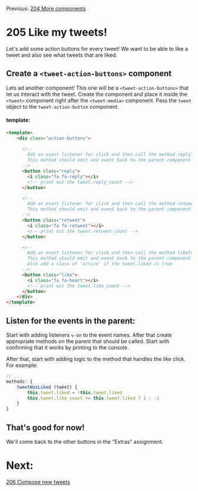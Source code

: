 Previous: [204 More components](./204-more-components.md)

# 205 Like my tweets!
Let's add some action buttons for every tweet!
We want to be able to like a tweet and also see what tweets that are liked.

## Create a `<tweet-action-buttons>` component
Lets ad another component! This one will be a `<tweet-action-buttons>` that let us interact with the tweet.
Create the component and place it inside the `<tweet>` component right after the `<tweet-media>` component. Pass the `tweet` object to the `tweet-action-button` component.

#### template:
```html
<template>
    <div class="action-buttons">
      
      <!--
        Add an event listener for click and then call the method replyToTweet
        This method should emit and event back to the parent component
      -->
      <button class="reply">
        <i class="fa fa-reply"></i>
        <!-- print out the tweet.reply_count -->
      </button>

      <!--
        Add an event listener for click and then call the method retweetTweet
        This method should emit and event back to the parent component
      -->
      <button class="retweet">
        <i class="fa fa-retweet"></i>
        <!-- print out the tweet.retweet_count -->
      </button>

      <!--
        Add an event listener for click and then call the method likeTweet
        This method should emit and event back to the parent component
        Also add a class of 'active' if the tweet.liked is true
      -->
      <button class="like">
        <i class="fa fa-heart"></i>
        <!-- print out the tweet.like_count -->
      </button>
    </div>
</template>
```

## Listen for the events in the parent:
Start with adding listeners `v-on` to the event names. After that create appropriate methods on the parent that should be called. Start with confirming that it works by printing to the console.

After that, start with adding logic to the method that handles the like click.
For example:
```javascript
// ...
methods: {
    tweetWasLiked (tweet) {
        this.tweet.liked = !this.tweet.liked
        this.tweet.like_count += this.tweet.liked ? 1 : -1
    }
}
```

## That's good for now!
We'll come back to the other buttons in the "Extras" assignment.

# Next:
[206 Compose new tweets](./206-compose-new-tweets.md)
